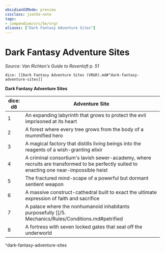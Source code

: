 ```yaml
---
obsidianUIMode: preview
cssclass: json5e-note
tags:
- compendium/src/5e/vrgr
aliases: ["Dark Fantasy Adventure Sites"]
---
```

# Dark Fantasy Adventure Sites
*Source: Van Richten's Guide to Ravenloft p. 51* 

`dice: [[Dark Fantasy Adventure Sites (VRGR).md#^dark-fantasy-adventure-sites]]`

**Dark Fantasy Adventure Sites**

| dice: d8 | Adventure Site |
|----------|----------------|
| 1 | An expanding labyrinth that grows to protect the evil imprisoned at its heart |
| 2 | A forest where every tree grows from the body of a mummified hero |
| 3 | A magical factory that distills living beings into the reagents of a wish-granting elixir |
| 4 | A criminal consortium's lavish sewer-academy, where recruits are transformed to be perfectly suited to enacting one near-impossible heist |
| 5 | The fractured mind-scape of a powerful but dormant sentient weapon |
| 6 | A massive construct-cathedral built to exact the ultimate expression of faith and sacrifice |
| 7 | A palace where the nonhumanoid inhabitants purposefully [[/5. Mechanics/Rules/Conditions.md#petrified|petrified]] themselves |
| 8 | A fortress with seven locked gates that seal off the underworld |
^dark-fantasy-adventure-sites